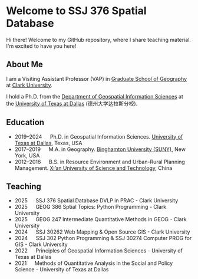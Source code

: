 # Welcome to SSJ 376 Spatial Database

Hi there! Welcome to my GitHub repository, where I share teaching material. I'm excited to have you here!

## About Me

I am a Visiting Assistant Professor (VAP) in [Graduate School of Geography](https://www.clarku.edu/departments/geography/) at [Clark University](https://www.clarku.edu/). 

I hold a Ph.D. from the [Department of Geospatial Information Sciences](https://epps.utdallas.edu/about/programs/geospatial-information-sciences/) at the [University of Texas at Dallas](https://www.utdallas.edu/) (德州大学达拉斯分校).

## Education

- 2019–2024 &emsp; Ph.D. in Geospatial Information Sciences. [University of Texas at Dallas](https://epps.utdallas.edu/about/programs/geospatial-information-sciences/), Texas, USA
- 2017–2019 &emsp; M.A. in Geography. [Binghamton University (SUNY)](https://www.binghamton.edu/geography/), New York, USA
- 2012–2016 &emsp; B.S. in  Resource Environment and Urban-Rural Planning Management. [Xi’an University of Science and Technology](https://en.xust.edu.cn/), China

## Teaching
- 2025 &emsp;  SSJ 376 Spatial Database DVLP in PRAC - Clark University
- 2025 &emsp;  GEOG 386 Sptial Topics: Python Programming - Clark University
- 2025 &emsp;  GEOG 247 Intermediate Quantitative Methods in GEOG - Clark University
- 2024 &emsp;  SSJ 30262 Web Mapping & Open Source GIS - Clark University
- 2024  &emsp; SSJ 302 Python Programming & SSJ 30274 Computer PROG for GIS - Clark University
- 2022  &emsp; Principles of Geospatial Information Sciences -  University of Texas at Dallas
- 2021  &emsp; Methods of Quantitative Analysis in the Social and Policy Science - University of Texas at Dallas